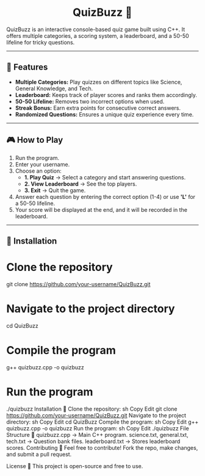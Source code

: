 <h1 align="center">QuizBuzz 🎯</h1>
QuizBuzz is an interactive console-based quiz game built using C++. It offers multiple categories, a scoring system, a leaderboard, and a 50-50 lifeline for tricky questions.

---

## 🚀 Features
<ul>
  <li><b>Multiple Categories:</b> Play quizzes on different topics like Science, General Knowledge, and Tech.</li>
  <li><b>Leaderboard:</b> Keeps track of player scores and ranks them accordingly.</li>
  <li><b>50-50 Lifeline:</b> Removes two incorrect options when used.</li>
  <li><b>Streak Bonus:</b> Earn extra points for consecutive correct answers.</li>
  <li><b>Randomized Questions:</b> Ensures a unique quiz experience every time.</li>
</ul>

---

## 🎮 How to Play
<ol>
  <li>Run the program.</li>
  <li>Enter your username.</li>
  <li>Choose an option:
    <ul>
      <li><b>1. Play Quiz</b> → Select a category and start answering questions.</li>
      <li><b>2. View Leaderboard</b> → See the top players.</li>
      <li><b>3. Exit</b> → Quit the game.</li>
    </ul>
  </li>
  <li>Answer each question by entering the correct option (1-4) or use <b>'L'</b> for a 50-50 lifeline.</li>
  <li>Your score will be displayed at the end, and it will be recorded in the leaderboard.</li>
</ol>

---

## 🔧 Installation
# Clone the repository
git clone https://github.com/your-username/QuizBuzz.git

# Navigate to the project directory
cd QuizBuzz

# Compile the program
g++ quizbuzz.cpp -o quizbuzz

# Run the program
./quizbuzz
Installation 🔧
Clone the repository:
sh
Copy
Edit
git clone https://github.com/your-username/QuizBuzz.git
Navigate to the project directory:
sh
Copy
Edit
cd QuizBuzz
Compile the program:
sh
Copy
Edit
g++ quizbuzz.cpp -o quizbuzz
Run the program:
sh
Copy
Edit
./quizbuzz
File Structure 📂
quizbuzz.cpp → Main C++ program.
science.txt, general.txt, tech.txt → Question bank files.
leaderboard.txt → Stores leaderboard scores.
Contributing 🤝
Feel free to contribute! Fork the repo, make changes, and submit a pull request.

License 📜
This project is open-source and free to use.
